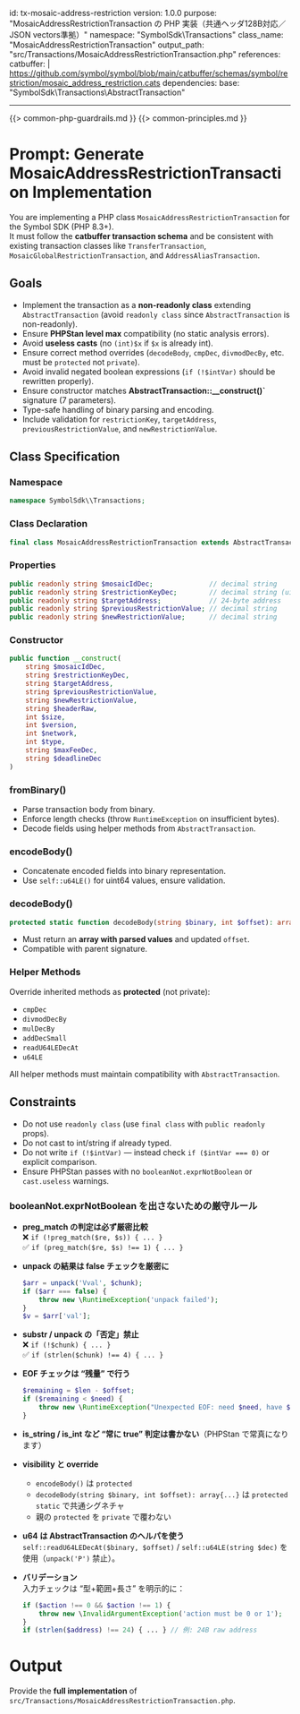 id: tx-mosaic-address-restriction
version: 1.0.0
purpose: "MosaicAddressRestrictionTransaction の PHP 実装（共通ヘッダ128B対応／JSON vectors準拠）"
namespace: "SymbolSdk\\Transactions"
class_name: "MosaicAddressRestrictionTransaction"
output_path: "src/Transactions/MosaicAddressRestrictionTransaction.php"
references:
  catbuffer: |
    https://github.com/symbol/symbol/blob/main/catbuffer/schemas/symbol/restriction/mosaic_address_restriction.cats
dependencies:
  base:   "SymbolSdk\\Transactions\\AbstractTransaction"

---
{{> common-php-guardrails.md }}
{{> common-principles.md }}

# Prompt: Generate MosaicAddressRestrictionTransaction Implementation

You are implementing a PHP class `MosaicAddressRestrictionTransaction` for the Symbol SDK (PHP 8.3+).  
It must follow the **catbuffer transaction schema** and be consistent with existing transaction classes like `TransferTransaction`, `MosaicGlobalRestrictionTransaction`, and `AddressAliasTransaction`.  

## Goals
- Implement the transaction as a **non-readonly class** extending `AbstractTransaction` (avoid `readonly class` since `AbstractTransaction` is non-readonly).
- Ensure **PHPStan level max** compatibility (no static analysis errors).
- Avoid **useless casts** (no `(int)$x` if `$x` is already int).
- Ensure correct method overrides (`decodeBody`, `cmpDec`, `divmodDecBy`, etc. must be `protected` not `private`).
- Avoid invalid negated boolean expressions (`if (!$intVar)` should be rewritten properly).
- Ensure constructor matches **AbstractTransaction::__construct()`** signature (7 parameters).
- Type-safe handling of binary parsing and encoding.
- Include validation for `restrictionKey`, `targetAddress`, `previousRestrictionValue`, and `newRestrictionValue`.

## Class Specification

### Namespace
```php
namespace SymbolSdk\\Transactions;
```

### Class Declaration
```php
final class MosaicAddressRestrictionTransaction extends AbstractTransaction
```

### Properties
```php
public readonly string $mosaicIdDec;              // decimal string
public readonly string $restrictionKeyDec;        // decimal string (uint64)
public readonly string $targetAddress;            // 24-byte address
public readonly string $previousRestrictionValue; // decimal string
public readonly string $newRestrictionValue;      // decimal string
```

### Constructor
```php
public function __construct(
    string $mosaicIdDec,
    string $restrictionKeyDec,
    string $targetAddress,
    string $previousRestrictionValue,
    string $newRestrictionValue,
    string $headerRaw,
    int $size,
    int $version,
    int $network,
    int $type,
    string $maxFeeDec,
    string $deadlineDec
)
```

### fromBinary()
- Parse transaction body from binary.
- Enforce length checks (throw `RuntimeException` on insufficient bytes).
- Decode fields using helper methods from `AbstractTransaction`.

### encodeBody()
- Concatenate encoded fields into binary representation.
- Use `self::u64LE()` for uint64 values, ensure validation.

### decodeBody()
```php
protected static function decodeBody(string $binary, int $offset): array
```
- Must return an **array with parsed values** and updated `offset`.
- Compatible with parent signature.

### Helper Methods
Override inherited methods as **protected** (not private):
- `cmpDec`
- `divmodDecBy`
- `mulDecBy`
- `addDecSmall`
- `readU64LEDecAt`
- `u64LE`

All helper methods must maintain compatibility with `AbstractTransaction`.

## Constraints
- Do not use `readonly class` (use `final class` with `public readonly` props).
- Do not cast to int/string if already typed.
- Do not write `if (!$intVar)` — instead check `if ($intVar === 0)` or explicit comparison.
- Ensure PHPStan passes with no `booleanNot.exprNotBoolean` or `cast.useless` warnings.

### booleanNot.exprNotBoolean を出さないための厳守ルール

- **preg_match の判定は必ず厳密比較**  
  ❌ `if (!preg_match($re, $s)) { ... }`  
  ✅ `if (preg_match($re, $s) !== 1) { ... }`

- **unpack の結果は false チェックを厳密に**  
  ```php
  $arr = unpack('Vval', $chunk);
  if ($arr === false) {
      throw new \RuntimeException('unpack failed');
  }
  $v = $arr['val'];
  ```

- **substr / unpack の「否定」禁⽌**  
  ❌ `if (!$chunk) { ... }`  
  ✅ `if (strlen($chunk) !== 4) { ... }`

- **EOF チェックは “残量” で行う**  
  ```php
  $remaining = $len - $offset;
  if ($remaining < $need) {
      throw new \RuntimeException("Unexpected EOF: need $need, have $remaining");
  }
  ```

- **is_string / is_int など “常に true” 判定は書かない**（PHPStan で常真になります）

- **visibility と override**  
  - `encodeBody()` は `protected`  
  - `decodeBody(string $binary, int $offset): array{...}` は `protected static` で共通シグネチャ  
  - 親の `protected` を `private` で覆わない

- **u64 は AbstractTransaction のヘルパを使う**  
  `self::readU64LEDecAt($binary, $offset)` / `self::u64LE(string $dec)` を使用（`unpack('P')` 禁止）。

- **バリデーション**  
  入力チェックは “型+範囲+長さ” を明示的に：  
  ```php
  if ($action !== 0 && $action !== 1) {
      throw new \InvalidArgumentException('action must be 0 or 1');
  }
  if (strlen($address) !== 24) { ... } // 例: 24B raw address
  ```


# Output
Provide the **full implementation** of `src/Transactions/MosaicAddressRestrictionTransaction.php`.
